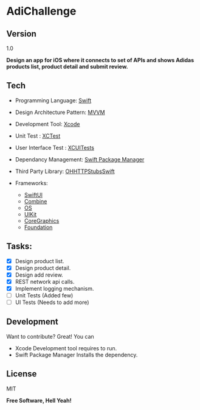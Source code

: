 # AdiChallenge

## Version
1.0

**Design an app for iOS  where it connects to set of APIs and shows Adidas products list, product detail and submit review.**


## Tech

- Programming Language: [Swift](https://docs.swift.org/swift-book/)

- Design Architecture Pattern:  [MVVM](https://en.wikipedia.org/wiki/Model–view–viewmodel)

- Development Tool: [Xcode](https://developer.apple.com/xcode/)

- Unit Test : [XCTest](https://developer.apple.com/documentation/xctest)

- User Interface Test : [XCUITests](https://developer.apple.com/documentation/xctest/user_interface_tests)

- Dependancy Management:  [Swift Package Manager](https://swift.org/package-manager/)

- Third Party Library: [OHHTTPStubsSwift](http://cocoadocs.org/docsets/OHHTTPStubs/6.0.0/)

- Frameworks:

    - [SwiftUI](https://developer.apple.com/tutorials/swiftui)
    - [Combine](https://developer.apple.com/documentation/combine)
    - [OS](https://developer.apple.com/documentation/os/logger)
    - [UIKit](https://developer.apple.com/documentation/uikit)
    - [CoreGraphics](https://developer.apple.com/documentation/coregraphics)
    - [Foundation](https://developer.apple.com/documentation/foundation)

## Tasks:

- [x] Design product list.
- [x] Design product detail.
- [x] Design add review.
- [x] REST network api calls.
- [x] Implement logging mechanism.
- [ ] Unit Tests (Added few)
- [ ] UI Tests (Needs to add more)

## Development

Want to contribute? Great! You can

- Xcode Development tool requires  to run.
- Swift Package Manager Installs the dependency.

## License

MIT

**Free Software, Hell Yeah!**
